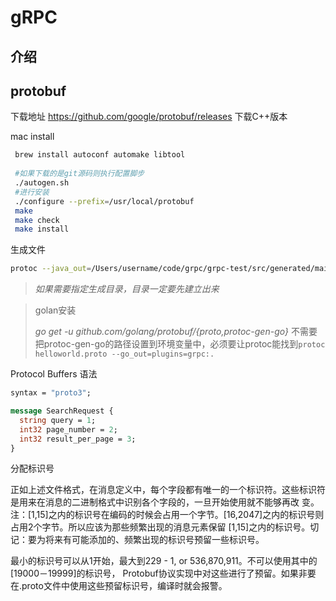 # gRPC

## 介绍





## protobuf

下载地址 https://github.com/google/protobuf/releases
下载C++版本

mac install

```bash
 brew install autoconf automake libtool 
 
 #如果下载的是git源码则执行配置脚步
 ./autogen.sh
 #进行安装
 ./configure --prefix=/usr/local/protobuf
 make
 make check
 make install

```


生成文件

```bash
protoc --java_out=/Users/username/code/grpc/grpc-test/src/generated/main/ helloworld.proto
```
>*如果需要指定生成目录，目录一定要先建立出来*

>golan安装
>
>*go get -u github.com/golang/protobuf/{proto,protoc-gen-go}*
>不需要把protoc-gen-go的路径设置到环境变量中，必须要让protoc能找到`protoc  helloworld.proto --go_out=plugins=grpc:.`

Protocol Buffers 语法

```proto
syntax = "proto3";

message SearchRequest {
  string query = 1;
  int32 page_number = 2;
  int32 result_per_page = 3;
}
```

分配标识号

正如上述文件格式，在消息定义中，每个字段都有唯一的一个标识符。这些标识符是用来在消息的二进制格式中识别各个字段的，一旦开始使用就不能够再改 变。注：[1,15]之内的标识号在编码的时候会占用一个字节。[16,2047]之内的标识号则占用2个字节。所以应该为那些频繁出现的消息元素保留 [1,15]之内的标识号。切记：要为将来有可能添加的、频繁出现的标识号预留一些标识号。

最小的标识号可以从1开始，最大到229 - 1, or 536,870,911。不可以使用其中的[19000－19999]的标识号， Protobuf协议实现中对这些进行了预留。如果非要在.proto文件中使用这些预留标识号，编译时就会报警。